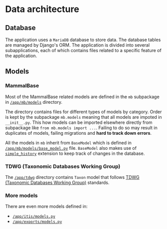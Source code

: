 # Data architecture

## Database

The application uses a `MariaDB` database to store data. The database tables
are managed by Django's ORM. The application is divided into several
subapplications, each of which contains files related to a specific feature
of the application. 


## Models

### MammalBase

Most of the MammalBase related models are defined in the `mb` subpackage in
[`/app/mb/models`](../../../app/mb/models) directory. 

The directory contains files for different types of models by category.
Order is kept by the subpackage `mb.models` meaning that all models are
impoted in `__init__.py`. This how models can be imported elsewhere directly
from subpackage like `from mb.models import ...`. Failing to do so may
result in duplicates of models, failing migrations
and **hard to track down errors**.

All the models in `mb` inherit from `BaseModel` which is defined in
[`/app/mb/models/base_model.py`](../../../app/mb/models/base_model.py) file.
`BaseModel` also makes use of 
[`simple_history`](https://django-simple-history.readthedocs.io/en/latest/)
extension to keep track of changes in the database. 


### TDWG (Taxonomic Databases Working Group)

The [`/app/tdwg`](../../../app/tdwg) directory contains `Taxon` model that
follows [TDWG (Taxonomic Databases Working Group)](https://www.tdwg.org/)
standards.


### More models

There are even more models defined in:
- [`/app/itis/models.py`](../../../app/itis/models.py)
- [`/app/exports/models.py`](../../../app/exports/models.py)
